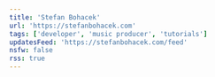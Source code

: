 ```yaml
---
title: 'Stefan Bohacek'
url: 'https://stefanbohacek.com'
tags: ['developer', 'music producer', 'tutorials']
updatesFeed: 'https://stefanbohacek.com/feed'
nsfw: false
rss: true
---
```

